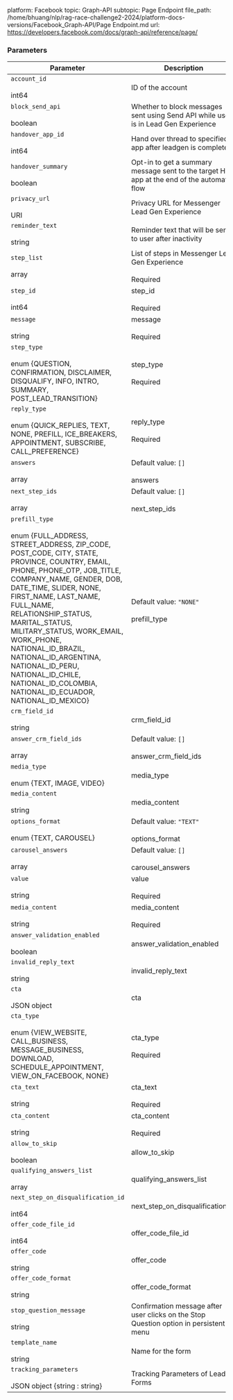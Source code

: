 platform: Facebook
topic: Graph-API
subtopic: Page Endpoint
file_path: /home/bhuang/nlp/rag-race-challenge2-2024/platform-docs-versions/Facebook_Graph-API/Page Endpoint.md
url: https://developers.facebook.com/docs/graph-api/reference/page/


### Parameters

| Parameter | Description |
| --- | --- |
| `account_id`<br><br>int64 | ID of the account |
| `block_send_api`<br><br>boolean | Whether to block messages sent using Send API while user is in Lead Gen Experience |
| `handover_app_id`<br><br>int64 | Hand over thread to specified app after leadgen is complete |
| `handover_summary`<br><br>boolean | Opt-in to get a summary message sent to the target HOP app at the end of the automated flow |
| `privacy_url`<br><br>URI | Privacy URL for Messenger Lead Gen Experience |
| `reminder_text`<br><br>string | Reminder text that will be sent to user after inactivity |
| `step_list`<br><br>array<JSON object> | List of steps in Messenger Lead Gen Experience<br><br>Required |
| `step_id`<br><br>int64 | step\_id<br><br>Required |
| `message`<br><br>string | message<br><br>Required |
| `step_type`<br><br>enum {QUESTION, CONFIRMATION, DISCLAIMER, DISQUALIFY, INFO, INTRO, SUMMARY, POST\_LEAD\_TRANSITION} | step\_type<br><br>Required |
| `reply_type`<br><br>enum {QUICK\_REPLIES, TEXT, NONE, PREFILL, ICE\_BREAKERS, APPOINTMENT, SUBSCRIBE, CALL\_PREFERENCE} | reply\_type<br><br>Required |
| `answers`<br><br>array<string> | Default value: `[]`<br><br>answers |
| `next_step_ids`<br><br>array<int64> | Default value: `[]`<br><br>next\_step\_ids |
| `prefill_type`<br><br>enum {FULL\_ADDRESS, STREET\_ADDRESS, ZIP\_CODE, POST\_CODE, CITY, STATE, PROVINCE, COUNTRY, EMAIL, PHONE, PHONE\_OTP, JOB\_TITLE, COMPANY\_NAME, GENDER, DOB, DATE\_TIME, SLIDER, NONE, FIRST\_NAME, LAST\_NAME, FULL\_NAME, RELATIONSHIP\_STATUS, MARITAL\_STATUS, MILITARY\_STATUS, WORK\_EMAIL, WORK\_PHONE, NATIONAL\_ID\_BRAZIL, NATIONAL\_ID\_ARGENTINA, NATIONAL\_ID\_PERU, NATIONAL\_ID\_CHILE, NATIONAL\_ID\_COLOMBIA, NATIONAL\_ID\_ECUADOR, NATIONAL\_ID\_MEXICO} | Default value: `"NONE"`<br><br>prefill\_type |
| `crm_field_id`<br><br>string | crm\_field\_id |
| `answer_crm_field_ids`<br><br>array<string> | Default value: `[]`<br><br>answer\_crm\_field\_ids |
| `media_type`<br><br>enum {TEXT, IMAGE, VIDEO} | media\_type |
| `media_content`<br><br>string | media\_content |
| `options_format`<br><br>enum {TEXT, CAROUSEL} | Default value: `"TEXT"`<br><br>options\_format |
| `carousel_answers`<br><br>array<JSON object> | Default value: `[]`<br><br>carousel\_answers |
| `value`<br><br>string | value<br><br>Required |
| `media_content`<br><br>string | media\_content<br><br>Required |
| `answer_validation_enabled`<br><br>boolean | answer\_validation\_enabled |
| `invalid_reply_text`<br><br>string | invalid\_reply\_text |
| `cta`<br><br>JSON object | cta |
| `cta_type`<br><br>enum {VIEW\_WEBSITE, CALL\_BUSINESS, MESSAGE\_BUSINESS, DOWNLOAD, SCHEDULE\_APPOINTMENT, VIEW\_ON\_FACEBOOK, NONE} | cta\_type<br><br>Required |
| `cta_text`<br><br>string | cta\_text<br><br>Required |
| `cta_content`<br><br>string | cta\_content<br><br>Required |
| `allow_to_skip`<br><br>boolean | allow\_to\_skip |
| `qualifying_answers_list`<br><br>array<string> | qualifying\_answers\_list |
| `next_step_on_disqualification_id`<br><br>int64 | next\_step\_on\_disqualification\_id |
| `offer_code_file_id`<br><br>int64 | offer\_code\_file\_id |
| `offer_code`<br><br>string | offer\_code |
| `offer_code_format`<br><br>string | offer\_code\_format |
| `stop_question_message`<br><br>string | Confirmation message after user clicks on the Stop Question option in persistent menu |
| `template_name`<br><br>string | Name for the form |
| `tracking_parameters`<br><br>JSON object {string : string} | Tracking Parameters of Lead Forms |
